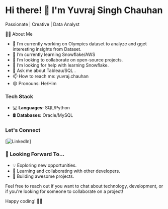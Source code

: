 # Hi there! 👋 I'm Yuvraj Singh Chauhan

Passionate | Creative | Data Analyst

👨‍💻 About Me
- 🔭 I’m currently working on Olympics dataset to analyze and gget interesting insights from Dataset.
- 🌱 I’m currently learning Snowflake/AWS 
- 👯 I’m looking to collaborate on open-source projects.
- 🤔 I’m looking for help with learning Snowflake.
- 💬 Ask me about Tableau/SQL .
- 📫 How to reach me: yuvraj.chauhan
- 😄 Pronouns: He/Him

### Tech Stack

- 💻 **Languages:** SQL/Python
- 🛢️ **Databases:** Oracle/MySQL

### Let's Connect

[![LinkedIn](https://www.linkedin.com/in/yuvraj97-chauhan)]

### 🤝 Looking Forward To...

- 💡 Exploring new opportunities.
- 🌱 Learning and collaborating with other developers.
- 🚀 Building awesome projects.

Feel free to reach out if you want to chat about technology, development, or if you're looking for someone to collaborate on a project!

Happy coding! 👨‍💻


<!---
Yuvi097/Yuvi097 is a ✨ special ✨ repository because its `README.md` (this file) appears on your GitHub profile.
You can click the Preview link to take a look at your changes.
--->
